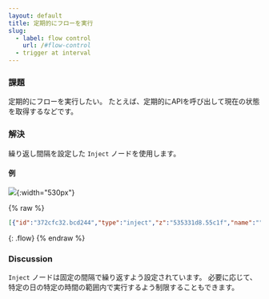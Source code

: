 ```yaml
---
layout: default
title: 定期的にフローを実行
slug:
  - label: flow control
    url: /#flow-control
  - trigger at interval
---
```


### 課題

定期的にフローを実行したい。
たとえば、定期的にAPIを呼び出して現在の状態を取得するなどです。

### 解決

繰り返し間隔を設定した <code class="node">Inject</code> ノードを使用します。

#### 例

![](/images/basic/trigger-at-interval.png){:width="530px"}

{% raw %}
~~~json
[{"id":"372cfc32.bcd244","type":"inject","z":"535331d8.55c1f","name":"","topic":"","payload":"","payloadType":"date","repeat":"5","crontab":"","once":false,"x":150,"y":600,"wires":[["6c63c499.ce3adc"]]},{"id":"6c63c499.ce3adc","type":"debug","z":"535331d8.55c1f","name":"","active":true,"console":"false","complete":"false","x":410,"y":600,"wires":[]}]
~~~
{: .flow}
{% endraw %}

### Discussion

<code class="node">Inject</code> ノードは固定の間隔で繰り返すよう設定されています。
必要に応じて、特定の日の特定の時間の範囲内で実行するよう制限することもできます。
